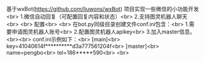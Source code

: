 基于wxBot(https://github.com/liuwons/wxBot) 项目实现一些微信的小功能开发<br\>
1.微信自动回复（可配置回复内容和状态）<br\>
2.支持图灵机器人聊天<br\>
<br\>
配置<br\>
<br\>
在bot.py同级目录创建文件conf.ini包含：<br\>
1.需要申请图灵机器人账号<br\>
2.配置图灵机器人apikey<br\>
3.加入master信息。<br\><br\>
conf.ini示例如下：<br\>
[main]<br\>
key=41040614f**********d3a777561204f<br\>
[master]<br\>
name=pengbo<br\>
tel=186*****590<br\>
<br\>
